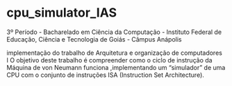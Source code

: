 # cpu_simulator_IAS
3º Período - Bacharelado em Ciência da Computação - Instituto Federal de Educação, Ciência e Tecnologia de Goiás - Câmpus Anápolis

implementação do trabalho de Arquitetura e organização de computadores I 
O objetivo deste trabalho é compreender como o ciclo de instrução da Máquina de von Neumann funciona ,implementando um “simulador” de uma CPU com o conjunto de instruções ISA (Instruction Set Architecture).
